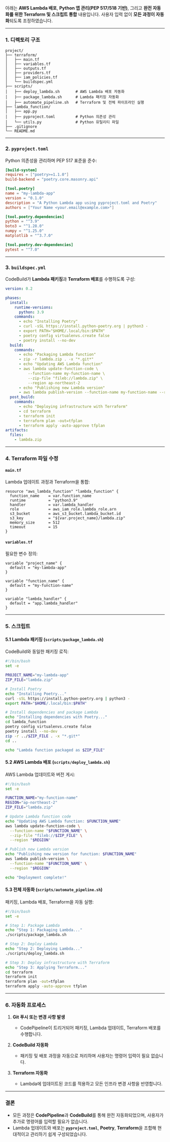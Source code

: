 아래는 **AWS Lambda 배포**, **Python 앱 관리(PEP 517/518 기반)**, 그리고 **완전 자동화를 위한 Terraform 및 스크립트 통합** 내용입니다. 사용자 입력 없이 **모든 과정이 자동화**되도록 조정하였습니다.

---

### **1. 디렉토리 구조**
```plaintext
project/
├── terraform/
│   ├── main.tf
│   ├── variables.tf
│   ├── outputs.tf
│   ├── providers.tf
│   ├── iam_policies.tf
│   └── buildspec.yml
├── scripts/
│   ├── deploy_lambda.sh       # AWS Lambda 배포 자동화
│   ├── package_lambda.sh      # Lambda 패키징 자동화
│   ├── automate_pipeline.sh   # Terraform 및 전체 파이프라인 실행
├── lambda_function/
│   ├── app.py
│   ├── pyproject.toml         # Python 의존성 관리
│   └── utils.py               # Python 유틸리티 파일
├── .gitignore
└── README.md
```

---

### **2. `pyproject.toml`**
Python 의존성을 관리하며 PEP 517 표준을 준수:
```toml
[build-system]
requires = ["poetry>=1.1.0"]
build-backend = "poetry.core.masonry.api"

[tool.poetry]
name = "my-lambda-app"
version = "0.1.0"
description = "A Python Lambda app using pyproject.toml and Poetry"
authors = ["Your Name <your.email@example.com>"]

[tool.poetry.dependencies]
python = "^3.9"
boto3 = "^1.28.0"
numpy = "^1.25.0"
matplotlib = "^3.7.0"

[tool.poetry.dev-dependencies]
pytest = "^7.0"
```

---

### **3. `buildspec.yml`**
CodeBuild가 **Lambda 패키징**과 **Terraform 배포**를 수행하도록 구성:
```yaml
version: 0.2

phases:
  install:
    runtime-versions:
      python: 3.9
    commands:
      - echo "Installing Poetry"
      - curl -sSL https://install.python-poetry.org | python3 -
      - export PATH="$HOME/.local/bin:$PATH"
      - poetry config virtualenvs.create false
      - poetry install --no-dev
  build:
    commands:
      - echo "Packaging Lambda function"
      - zip -r lambda.zip . -x "*.git*"
      - echo "Updating AWS Lambda function"
      - aws lambda update-function-code \
          --function-name my-function-name \
          --zip-file "fileb://lambda.zip" \
          --region ap-northeast-2
      - echo "Publishing new Lambda version"
      - aws lambda publish-version --function-name my-function-name --region ap-northeast-2
  post_build:
    commands:
      - echo "Deploying infrastructure with Terraform"
      - cd terraform
      - terraform init
      - terraform plan -out=tfplan
      - terraform apply -auto-approve tfplan
artifacts:
  files:
    - lambda.zip
```

---

### **4. Terraform 파일 수정**

#### **`main.tf`**
Lambda 업데이트 과정과 Terraform을 통합:
```hcl
resource "aws_lambda_function" "lambda_function" {
  function_name    = var.function_name
  runtime          = "python3.9"
  handler          = var.lambda_handler
  role             = aws_iam_role.lambda_role.arn
  s3_bucket        = aws_s3_bucket.lambda_bucket.id
  s3_key           = "${var.project_name}/lambda.zip"
  memory_size      = 512
  timeout          = 15
}
```

#### **`variables.tf`**
필요한 변수 정의:
```hcl
variable "project_name" {
  default = "my-lambda-app"
}

variable "function_name" {
  default = "my-function-name"
}

variable "lambda_handler" {
  default = "app.lambda_handler"
}
```

---

### **5. 스크립트**

#### **5.1 Lambda 패키징 (`scripts/package_lambda.sh`)**
CodeBuild와 동일한 패키징 로직:
```bash
#!/bin/bash
set -e

PROJECT_NAME="my-lambda-app"
ZIP_FILE="lambda.zip"

# Install Poetry
echo "Installing Poetry..."
curl -sSL https://install.python-poetry.org | python3 -
export PATH="$HOME/.local/bin:$PATH"

# Install dependencies and package Lambda
echo "Installing dependencies with Poetry..."
cd lambda_function
poetry config virtualenvs.create false
poetry install --no-dev
zip -r ../$ZIP_FILE . -x "*.git*"
cd ..

echo "Lambda function packaged as $ZIP_FILE"
```

#### **5.2 AWS Lambda 배포 (`scripts/deploy_lambda.sh`)**
AWS Lambda 업데이트와 버전 게시:
```bash
#!/bin/bash
set -e

FUNCTION_NAME="my-function-name"
REGION="ap-northeast-2"
ZIP_FILE="lambda.zip"

# Update Lambda function code
echo "Updating AWS Lambda function: $FUNCTION_NAME"
aws lambda update-function-code \
  --function-name "$FUNCTION_NAME" \
  --zip-file "fileb://$ZIP_FILE" \
  --region "$REGION"

# Publish new Lambda version
echo "Publishing new version for function: $FUNCTION_NAME"
aws lambda publish-version \
  --function-name "$FUNCTION_NAME" \
  --region "$REGION"

echo "Deployment complete!"
```

#### **5.3 전체 자동화 (`scripts/automate_pipeline.sh`)**
패키징, Lambda 배포, Terraform을 자동 실행:
```bash
#!/bin/bash
set -e

# Step 1: Package Lambda
echo "Step 1: Packaging Lambda..."
./scripts/package_lambda.sh

# Step 2: Deploy Lambda
echo "Step 2: Deploying Lambda..."
./scripts/deploy_lambda.sh

# Step 3: Deploy infrastructure with Terraform
echo "Step 3: Applying Terraform..."
cd terraform
terraform init
terraform plan -out=tfplan
terraform apply -auto-approve tfplan
```

---

### **6. 자동화 프로세스**
1. **Git 푸시 또는 변경 사항 발생**  
   - CodePipeline이 트리거되어 패키징, Lambda 업데이트, Terraform 배포를 수행합니다.

2. **CodeBuild 자동화**  
   - 패키징 및 배포 과정을 자동으로 처리하며 사용자는 명령어 입력이 필요 없습니다.

3. **Terraform 자동화**  
   - Lambda에 업데이트된 코드를 적용하고 모든 인프라 변경 사항을 반영합니다.

---

### **결론**
- 모든 과정은 **CodePipeline**과 **CodeBuild**를 통해 완전 자동화되었으며, 사용자가 추가로 명령어를 입력할 필요가 없습니다.
- Lambda 업데이트와 배포는 **`pyproject.toml`**, **Poetry**, **Terraform**을 조합해 현대적이고 관리하기 쉽게 구성되었습니다.
